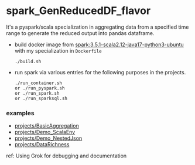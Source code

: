 # spark_GenReducedDF_flavor
It's a pyspark/scala specialization in aggregating data from a specified time range to generate the reduced output into pandas dataframe.

* build docker image from [spark:3.5.1-scala2.12-java17-python3-ubuntu](Dockerfile#L1) with my specialization in `Dockerfile`
  ```
  ./build.sh
  ```
* run spark via various entries for the following purposes in the projects.
  ```
  ./run_container.sh
  or ./run_pyspark.sh
  or ./run_spark.sh
  or ./run_sparksql.sh
  ```

### examples
* [projects/BasicAggregation](projects/BasicAggregation)
* [projects/Demo_ScalaEnv](projects/Demo_ScalaEnv)
* [projects/Demo_NestedJson](projects/Demo_NestedJson)
* [projects/DataRichness](projects/DataRichness)

ref: Using Grok for debugging and documentation
